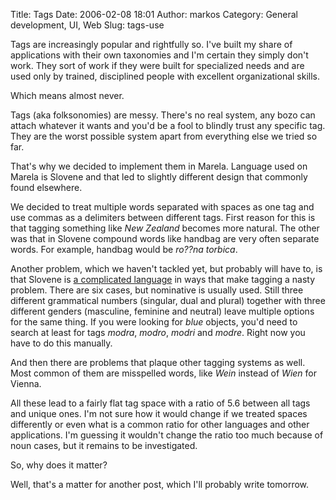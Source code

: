 Title: Tags
Date: 2006-02-08 18:01
Author: markos
Category: General development, UI, Web
Slug: tags-use

Tags are increasingly popular and rightfully so. I've built my share of
applications with their own taxonomies and I'm certain they simply don't
work. They sort of work if they were built for specialized needs and are
used only by trained, disciplined people with excellent organizational
skills.

Which means almost never.

Tags (aka folksonomies) are messy. There's no real system, any bozo can
attach whatever it wants and you'd be a fool to blindly trust any
specific tag. They are the worst possible system apart from everything
else we tried so far.

That's why we decided to implement them in Marela. Language used on
Marela is Slovene and that led to slightly different design that
commonly found elsewhere.

We decided to treat multiple words separated with spaces as one tag and
use commas as a delimiters between different tags. First reason for this
is that tagging something like *New Zealand* becomes more natural. The
other was that in Slovene compound words like handbag are very often
separate words. For example, handbag would be *ro??na torbica*.

Another problem, which we haven't tackled yet, but probably will have
to, is that Slovene is [a complicated
language](http://en.wikipedia.org/wiki/Slovene_grammar "Short description on Wikipedia")
in ways that make tagging a nasty problem. There are six cases, but
nominative is usually used. Still three different grammatical numbers
(singular, dual and plural) together with three different genders
(masculine, feminine and neutral) leave multiple options for the same
thing. If you were looking for *blue* objects, you'd need to search at
least for tags *modra*, *modro*, *modri* and *modre*. Right now you have
to do this manually.

And then there are problems that plaque other tagging systems as well.
Most common of them are misspelled words, like *Wein* instead of *Wien*
for Vienna.

All these lead to a fairly flat tag space with a ratio of 5.6 between
all tags and unique ones. I'm not sure how it would change if we treated
spaces differently or even what is a common ratio for other languages
and other applications. I'm guessing it wouldn't change the ratio too
much because of noun cases, but it remains to be investigated.

So, why does it matter?

Well, that's a matter for another post, which I'll probably write
tomorrow.

